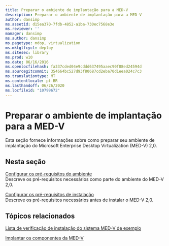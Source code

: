 ```yaml
---
title: Preparar o ambiente de implantação para a MED-V
description: Preparar o ambiente de implantação para a MED-V
author: dansimp
ms.assetid: d15ea370-7fdb-4852-a1ba-730ec7568e3e
ms.reviewer: ''
manager: dansimp
ms.author: dansimp
ms.pagetype: mdop, virtualization
ms.mktglfcycl: deploy
ms.sitesec: library
ms.prod: w10
ms.date: 06/16/2016
ms.openlocfilehash: fa337cded04e9cddd637495aaec90f88ed24594d
ms.sourcegitcommit: 354664bc527d93f80687cd2eba70d1eea024c7c3
ms.translationtype: MT
ms.contentlocale: pt-BR
ms.lasthandoff: 06/26/2020
ms.locfileid: "10799672"
---
```

# Preparar o ambiente de implantação para a MED-V


Esta seção fornece informações sobre como preparar seu ambiente de implantação do Microsoft Enterprise Desktop Virtualization (MED-V) 2,0.

## Nesta seção


<a href="" id="configure-environment-prerequisites"></a>[Configurar os pré-requisitos do ambiente](configure-environment-prerequisites.md)  
Descreve os pré-requisitos necessários como parte do ambiente do MED-V 2,0.

<a href="" id="configure-installation-prerequisites"></a>[Configurar os pré-requisitos de instalação](configure-installation-prerequisites.md)  
Descreve os pré-requisitos necessários antes de instalar o MED-V 2,0.

## Tópicos relacionados


[Lista de verificação de instalação do sistema MED-V de exemplo](example-med-v-system-installation-checklist.md)

[Implantar os componentes da MED-V](deploy-the-med-v-components.md)

 

 





